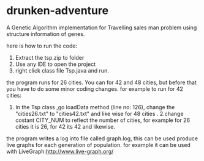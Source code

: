 drunken-adventure
=================

A Genetic Algorithm implementation for Travelling sales man problem using structure information of genes.


here is how to run the code:
1. Extract the tsp.zip to folder
2. Use any IDE to open the project 
3. right click class file Tsp.java and run.

the program runs for 26 cities. You can for 42 and 48 cities, but before that you have to do some minor coding changes. for example to run for 42 cities:
1. In the Tsp class ,go loadData method (line no: 126), change the "cities26.txt" to "cities42.txt" and like wise for 48 cities .
2.change costant CITY_NUM to reflect the number of cities, for example for 26 cities it is 26, for 42 its 42 and likewise.

the program writes a log into file called graph.log, this can be used produce live graphs for each generation of population.
for example it can be used with LiveGraph:http://www.live-graph.org/